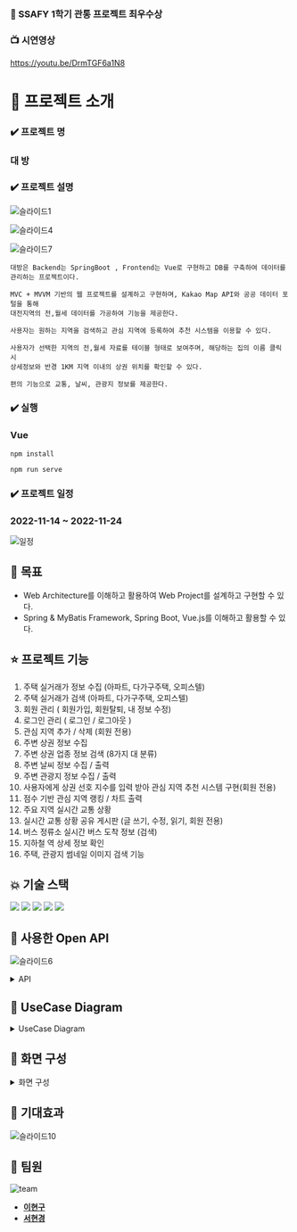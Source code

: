 ### 🥇 SSAFY 1학기 관통 프로젝트 최우수상
### 📺 시연영상
https://youtu.be/DrmTGF6a1N8

# 📢 프로젝트 소개

### ✔️ **프로젝트 명**

### 대 방

### ✔️ **프로젝트 설명**

![슬라이드1](https://user-images.githubusercontent.com/40704078/206139865-303c6b0d-9b51-4808-b717-118b193d231e.PNG)

![슬라이드4](https://user-images.githubusercontent.com/40704078/206140000-fc1a3211-de35-4c7e-8f97-cee89e8674b5.PNG)

![슬라이드7](https://user-images.githubusercontent.com/40704078/206140220-13fb49ee-1684-4351-b806-441090482a77.PNG)

```
대방은 Backend는 SpringBoot , Frontend는 Vue로 구현하고 DB를 구축하여 데이터를 관리하는 프로젝트이다.

MVC + MVVM 기반의 웹 프로젝트를 설계하고 구현하며, Kakao Map API와 공공 데이터 포털을 통해 
대전지역의 전,월세 데이터를 가공하여 기능을 제공한다.

사용자는 원하는 지역을 검색하고 관심 지역에 등록하여 추천 시스템을 이용할 수 있다.

사용자가 선택한 지역의 전,월세 자료를 테이블 형태로 보여주며, 해당하는 집의 이름 클릭 시 
상세정보와 반경 1KM 지역 이내의 상권 위치를 확인할 수 있다.

편의 기능으로 교통, 날씨, 관광지 정보를 제공한다.
```

### ✔️ **실행**

### Vue
```
npm install

npm run serve
```


### ✔️ **프로젝트 일정**

### **2022-11-14 ~ 2022-11-24**

![일정](https://user-images.githubusercontent.com/40704078/205673452-8f75a479-d8ed-45c7-8778-0b9fe1f373e5.PNG)


## 📌 목표

- Web Architecture를 이해하고 활용하여 Web Project를 설계하고 구현할 수 있다.
- Spring & MyBatis Framework, Spring Boot, Vue.js를 이해하고 활용할 수 있다.

## ⭐ 프로젝트 기능

1. 주택 실거래가 정보 수집 (아파트, 다가구주택, 오피스텔)
2. 주택 실거래가 검색 (아파트, 다가구주택, 오피스텔)
3. 회원 관리 ( 회원가입, 회원탈퇴, 내 정보 수정)
4. 로그인 관리 ( 로그인 / 로그아웃 )
5. 관심 지역 추가 / 삭제 (회원 전용)
6. 주변 상권 정보 수집
7. 주변 상권 업종 정보 검색 (8가지 대 분류)
8. 주변 날씨 정보 수집 / 출력
9. 주변 관광지 정보 수집 / 출력
10. 사용자에게 상권 선호 지수를 입력 받아 관심 지역 추천 시스템 구현(회원 전용)
11. 점수 기반 관심 지역 랭킹 / 차트 출력
12. 주요 지역 실시간 교통 상황
13. 실시간 교통 상황 공유 게시판 (글 쓰기, 수정, 읽기, 회원 전용)
14. 버스 정류소 실시간 버스 도착 정보 (검색)
15. 지하철 역 상세 정보 확인
16. 주택, 관광지 썸네일 이미지 검색 기능

## 💥 기술 스택

 <img src="https://img.shields.io/badge/spring-6DB33F?style=for-the-badge&logo=spring&logoColor=white"> <img src="https://img.shields.io/badge/vue.js-4FC08D?style=for-the-badge&logo=vue.js&logoColor=white"> <img src="https://img.shields.io/badge/javascript-F7DF1E?style=for-the-badge&logo=javascript&logoColor=black"> <img src="https://img.shields.io/badge/mysql-4479A1?style=for-the-badge&logo=mysql&logoColor=white"> <img src="https://img.shields.io/badge/apache tomcat-F8DC75?style=for-the-badge&logo=apachetomcat&logoColor=white">

## 📡 사용한 Open API
![슬라이드6](https://user-images.githubusercontent.com/40704078/206140383-991422e2-4292-489e-8110-9611f3e6ea54.PNG)
<details>
<summary>
API
</summary>

![%EB%8D%B0%EC%9D%B4%ED%84%B03](https://user-images.githubusercontent.com/40704078/205664753-ebfe4e32-006e-4e52-a1eb-5e063921691f.png)
![%EB%8D%B0%EC%9D%B4%ED%84%B01](https://user-images.githubusercontent.com/40704078/205664762-a809f512-ea0e-4983-a535-ff7efe86ecd0.png)
![%EB%8D%B0%EC%9D%B4%ED%84%B02](https://user-images.githubusercontent.com/40704078/205664763-ebd9427c-fd79-45cb-b972-0d45791ff3eb.png)
</details>

## 📜 UseCase Diagram

<details>
<summary>
UseCase Diagram
</summary>

![daebang_usecase](https://user-images.githubusercontent.com/40704078/205671331-66f9d05c-2974-400e-b484-46db7ee58d70.png)

</details>

## 📢 화면 구성
<details>
<summary>
화면 구성
</summary>

## [ 0. 메인 ]

- **화면**

![main-full](https://user-images.githubusercontent.com/40704078/205667024-6d3c35b3-e687-417c-8272-8cb90efed2cb.png)


- **기능 설명**
    
    페이지 첫 실행시 보여지는 화면으로 인사말, 서비스소개, 공공데이터, 팀원 소개로 이루어져있다.
    

## [ 1. 전,월세 실거래 조회]

- **화면**

![apt-search-keyword](https://user-images.githubusercontent.com/40704078/205667148-ce9e6e2c-12b9-486c-bd4c-e3b5346f3296.png)

![apt-search-1](https://user-images.githubusercontent.com/40704078/205667167-473841f4-1a16-48f5-8eb2-11fda3618a61.png)

![apt-search-2](https://user-images.githubusercontent.com/40704078/205667157-31ebe5f1-4079-4b67-88ea-2fbd1996b2c2.png)

- **기능 설명**
    
    로그인 하면 대전 지역 전,월세 실거래 조회 화면으로 넘어간다.
    
    타입, 구 , 연 , 월을 선택하면 해당하는 지역의 다음 selectbox가 표시된다.
    
    검색을 누르면 해당하는 지역의  전,월세 실거래 데이터가 조회된다.
    

## [ 2. 해당 주거형태의 이미지 불러오기 기능 ]

- **화면**
    
    ![apt-search-3](https://user-images.githubusercontent.com/40704078/205667238-fedc3ce1-17e5-4796-8b29-4fd691181594.png)
    

- **기능 설명**
    
    전월세 데이터를 조회한 후 해당 데이터를 클릭 시 상세정보가 출력되며 카카오 이미지 검색 api를 이용하여
    
    정확도 순으로 첫 번째에 있는 이미지를 가져온다.
    

## [ 3. 카카오맵에서 매물 위치 및 상세 정보 조회 ]

- **화면**
    
   ![detail-full](https://user-images.githubusercontent.com/40704078/205667340-f413b34c-eee9-491e-8cb7-2839919a7c36.png)

![detail-near-list-2](https://user-images.githubusercontent.com/40704078/205667382-83b4710e-b62a-4a9b-b11c-92de7e69f1c7.png)

![detail-near-button](https://user-images.githubusercontent.com/40704078/205667404-182c1aee-516f-4fdd-8f9d-4fe9bc2afe5f.png)

![detail-near-list-1](https://user-images.githubusercontent.com/40704078/205667407-3e3221e4-e74e-4ecc-b8d5-809c22ffc38a.png)

- **기능 설명**
    
    원하는 매물의 상세정보 페이지로 이동하여 카카오지도 위에서 매물 위치를 시각적으로 확인할 수 있다.
    
    상권 버튼을 눌러 사용자가 원하는 키워드 버튼을 클릭하면 해당 키워드에 맞는 상권 정보를 조회 가능하다. 각 상권 버튼을 누르면 상세정보가 보이며, 지도에서 인포윈도우로 정확한 위치를 파악할 수 있다. 상권 목록은 [접기]나 [상권모양버튼]으로 언제든 닫거나 열 수 있다.
    

## [ 4. 실시간 날씨 예보 조회 ]

- **화면**

![detail-near-weather](https://user-images.githubusercontent.com/40704078/205667474-376efc11-1481-4e04-a3bd-bcf37d5b14db.png)


- **기능 설명**
    
    중앙 상단의 날씨 버튼을 누르면 현재 페이지의 매물 위치 정보를 토대로 약 하루동안 날씨 예보를 시각적 아이콘으로 파악할 수 있다.
    

## [ 5. 주변 관광 정보 조회 ]

- **화면**
    
    ![detail-near-tour-1](https://user-images.githubusercontent.com/40704078/205667524-913152e6-6ef5-4db1-9779-5a59cf1932b0.png)

![detail-near-tour-2](https://user-images.githubusercontent.com/40704078/205667530-a7d9373b-1c44-4e36-b534-4afaccd145b6.png)

    

- **기능 설명**
    
    중앙 상단의 관광지 버튼을 누르면 현재 페이지의 매물 위치 정보를 토대로 동일한 구군 지역의 관광지를 리스트 형태로 보여준다. 각 항목을 클릭하면 우측 화면에서 관련 상세 정보를 조회할 수 있다.
    

## [ 6. 교통 상황 조회]

- **화면**

![traffic-road](https://user-images.githubusercontent.com/40704078/205667683-65b3e740-406d-4be3-ac5a-eed48f1195c3.png)


- **기능 설명**
    
    교통상황 버튼을 클릭하면 해당 페이지로 넘어간다.
    
    랜드마크 버튼을 클릭하면 해당 지역의 실시간 교통 상황을 보여준다.
    

## [ 7. 교통 상황 공유 게시판 ]

- **화면**
    
![traffic-road-board](https://user-images.githubusercontent.com/40704078/205667779-563a69cc-a1ca-4adc-9631-2093136b257c.png)

![traffic-road-board-success](https://user-images.githubusercontent.com/40704078/205667786-2d5504b4-de1e-4557-be6c-b543b9121dcf.png)

![traffic-road-board-write](https://user-images.githubusercontent.com/40704078/205667790-75da09c8-532b-486b-9833-51aa02a57a79.png)
    
![traffic-road-board-write-after-modifyable](https://user-images.githubusercontent.com/40704078/205667773-6df0ac81-ddf2-44b0-bf27-676cf9c08076.png)


- **기능 설명**
    
    랜드마크의 게시글 버튼을 클릭하면 오른쪽에 사이드바와 함께 해당하는 지역의 게시글 목록을 출력한다.
    
    각 게시판 별로 유저는 CRUD 기능을 이용할 수 있고 게시글을 클릭하면 내용이 출력된다.
    
    작성일시가 함께 출력되므로 실시간으로 교통 정보를 공유할 수 있다.
    

## [ 8. 실시간 버스정류소 조회 ]

- **화면**
    
![traffic-road-bus](https://user-images.githubusercontent.com/40704078/205668011-82c8fff2-e55a-4cb8-9c5a-9fc311ca412f.png)
    
![traffic-road-bus-search](https://user-images.githubusercontent.com/40704078/205668029-f9510aec-159c-405c-a47a-1bbe9c271447.png)
    
![traffic-road-bus-detail](https://user-images.githubusercontent.com/40704078/205668027-78498767-7e82-47ba-97a4-a0b0787e9225.png)
    
- **기능설명**
    
    대전광역시 3072개의 정류소 정보를 슬라이드쇼 형태로 조회할 수 있다.
    
    우측 상단의 검색창을 통해 원하는 키워드의 정류소만 모아서 볼 수 있다.
    
    원하는 정류소를 클릭하면 상세 정보를 모달창으로 확인할 수 있다.
    

## [ 9. 지하철 역사 정보 조회 ]

- **화면**
    
![traffic-subway](https://user-images.githubusercontent.com/40704078/205668105-e79b0384-aa0e-4ae1-a5ba-f813a153f370.png)

![traffic-subway-detail](https://user-images.githubusercontent.com/40704078/205668100-8d38fca9-1f2f-4deb-ab5a-8b69112679bf.png)

- **기능설명**
    
    대전시의 모든 도시철도 역사정보를 슬라이드쇼 형태로 확인할 수 있다. 
    
    원하는 역을 클릭하면 모달창으로 상세정보를 조회 가능하다.
    

## [ 10. 관심지역 설정 ]

- 화면
    
![wish-add-1](https://user-images.githubusercontent.com/40704078/205668213-da6f0c91-60c0-4fc4-a4f7-fd80b3a0461a.png)

![wish-add-2](https://user-images.githubusercontent.com/40704078/205668214-56768f96-c0c8-454c-9b29-ad48360fe961.png)
    
![wish-add-3](https://user-images.githubusercontent.com/40704078/205668208-a32300d5-7f06-4daf-ac55-1ee951cc6af2.png)
    
- 기능설명
    
    로그인을 하면 3번의 페이지에서 하트 버튼이 보인다. 빈 하트를 누르면 관심지역에 추가되고, 하트가 채워진다. 반대로 채워진 하트를 누르면 관심지역에서 삭제되고 하트가 비게 된다.
    
    해당 내역은 11번 관심지역 랭킹에서 상세하게 확인할 수 있다.
    

## [ 11. 관심지역 랭킹과 주변 상권 리스트 ]

- **화면**
    
![wishrank-1](https://user-images.githubusercontent.com/40704078/205668294-8369964d-bbe9-470e-aef7-c19c00029ce6.png)
    
![wishrank-2](https://user-images.githubusercontent.com/40704078/205668292-f29ece9b-4765-4185-9b37-35933d2c914f.png)
    

- **기능설명**
    
    사용자가 설정한 상권 선호도 점수를 바탕으로 점수화하여 시상대와 차트 형태로 표현했다.
    
     ( = 선호상권 유/무 + 반경500m 해당 상권 개수)
    
    1~3위 매물은 해당 정보를 클릭하면 주변 상권 목록을 키워드 별로 모아서 볼 수 있다.
    

## [ 12. 로그인/로그아웃/회원가입/회원탈퇴/마이페이지/정보수정 ]

- **화면**
    
![login-before](https://user-images.githubusercontent.com/40704078/205668433-c0a60cf9-c8af-44d4-9a88-0a9bdc4669d9.png)
    
![login-after](https://user-images.githubusercontent.com/40704078/205668426-85ef3aa0-c4fe-4eed-84cc-c37dc9a5810e.png)
    
![modify-1](https://user-images.githubusercontent.com/40704078/205668437-4c9174b6-97a9-4408-bc0d-447c0d112288.png)
    
![modify-alert-fail](https://user-images.githubusercontent.com/40704078/205668440-b521f6e2-f5fa-4651-90b0-3a9155b5da7c.png)
    
![modify-alert-success](https://user-images.githubusercontent.com/40704078/205668444-550c7b26-2977-498c-a5a1-c8b7dfc7e3f6.png)
    
![regist-alert-fail](https://user-images.githubusercontent.com/40704078/205668448-ccbaa49e-e58b-4e69-9ab4-4a815d55d495.png)
    
![regist-alert-success](https://user-images.githubusercontent.com/40704078/205668421-874fa2a1-e87f-42c1-b9a0-40d0ec061985.png)
    

- **기능설명**
    
    jwt 토큰 방식으로 로그인하여 안정성을 비교적 높였다.
    
    회원가입은 전용 페이지에서, 정보 수정과 회원 탈퇴는 마이페이지에서 가능하다.
    마이페이지 내에 있는 상권 선호도 정보를 통해 사용자가 점수를 커스터마이징 할 수 있다.
    

![login-refreshToken](https://user-images.githubusercontent.com/40704078/205668626-e50b9391-d624-43e1-80dd-b6e64766215b.png)
    
![wishscore-modify](https://user-images.githubusercontent.com/40704078/205668779-dfce203a-ee54-47fd-90aa-fc52a06e719f.png)
    
![wishscore-modify-after](https://user-images.githubusercontent.com/40704078/205668786-00af7cd5-fb29-4b24-9e7e-0d38ff57caac.png)
    
![wishscore-modify-success](https://user-images.githubusercontent.com/40704078/205668775-c720939d-8855-4402-882c-538fcbdcfce2.png)
    
</details>

## 🎉 **기대효과**
![슬라이드10](https://user-images.githubusercontent.com/40704078/206141072-896fbcce-208e-4dea-b2e4-a194a1f6d0dd.PNG)

## 🚢 **팀원**

![team](https://user-images.githubusercontent.com/40704078/205658314-0ae64e21-4fd3-4272-964b-f3db88208347.gif)


- **[이현구](https://github.com/Leeh9)**
- **[서현경](https://github.com/nanalyee)**

